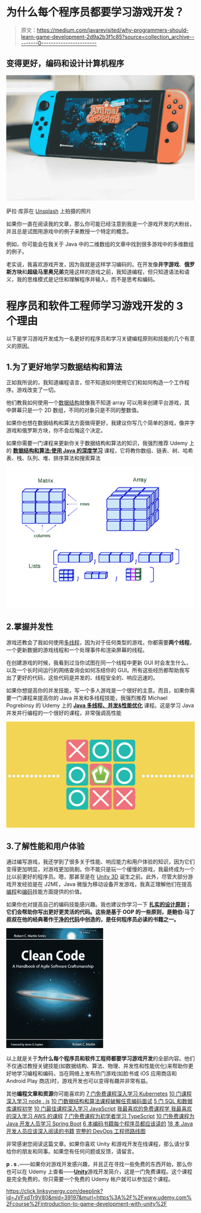 # 为什么每个程序员都要学习游戏开发？

> 原文：<https://medium.com/javarevisited/why-programmers-should-learn-game-development-2d9a2b3f1c85?source=collection_archive---------0----------------------->

## 变得更好，编码和设计计算机程序

[![](img/73ac6d99351f51d59c41863f3703dac4.png)](https://click.linksynergy.com/deeplink?id=JVFxdTr9V80&mid=39197&murl=https%3A%2F%2Fwww.udemy.com%2Fcourse%2Funitycourse%2F)

萨拉·库菲在 [Unsplash](https://unsplash.com?utm_source=medium&utm_medium=referral) 上拍摄的照片

如果你一直在阅读我的文章，那么你可能已经注意到我是一个游戏开发的大粉丝，并且总是试图用游戏中的例子来教授一个特定的概念。

例如，你可能会在我关于 Java 中的二维数组的文章中找到很多游戏中的多维数组的例子。

老实说，我喜欢游戏开发，因为我就是这样学习编码的。在开发像**井字游戏**、**俄罗斯方块**和**超级马里奥兄弟**克隆这样的游戏之前，我知道编程，但只知道语法和语义，我的思维模式是记住和理解程序并输入，而不是思考和编码。

# 程序员和软件工程师学习游戏开发的 3 个理由

以下是学习游戏开发成为一名更好的程序员和学习关键编程原则和技能的几个有意义的原因。

## 1.为了更好地学习数据结构和算法

正如我所说的，我知道编程语言，但不知道如何使用它们和如何构造一个工作程序。游戏改变了一切。

他们教我如何使用一个[数据结构](https://hackernoon.com/10-data-structure-algorithms-and-programming-courses-to-crack-any-coding-interview-e1c50b30b927)就像我不知道 array 可以用来创建平台游戏，其中屏幕只是一个 2D 数组，不同的对象只是不同的整数值。

如果你也想在数据结构和算法方面做得更好，我建议你写几个简单的游戏，像井字游戏和俄罗斯方块，你不会后悔这个决定。

如果你需要一门课程来更新你关于数据结构和算法的知识，我强烈推荐 Udemy 上的 [**数据结构和算法:使用 Java 的深度学习**](http://bit.ly/2F5V1uW) 课程，它将教你数组、链表、树、哈希表、栈、队列、堆、排序算法和搜索算法

[![](img/8cb14796bb51ea0e53e54db847ab9579.png)](http://bit.ly/2F5V1uW)

## 2.掌握并发性

游戏还教会了我如何使用[多线程](https://javarevisited.blogspot.com/2018/06/top-5-java-multithreading-and-concurrency-courses-experienced-programmers.html)，因为对于任何类型的游戏，你都需要**两个线程**，一个更新数据的游戏线程和一个处理事件和渲染屏幕的线程。

在创建游戏的时候，我看到过当你试图在同一个线程中更新 GUI 时会发生什么，以及一个长时间运行的网络查询会如何冻结你的 GUI。所有这些经历都帮助我写出了更好的代码，这些代码是并发的、线程安全的、响应迅速的。

如果你想提高你的并发技能，写一个多人游戏是一个很好的主意。而且，如果你需要一门课程来提高你的 Java 并发和多线程技能，我强烈推荐 Michael Pogrebinsy 的 Udemy 上的 [**Java 多线程、并发&性能优化**](https://click.linksynergy.com/deeplink?id=JVFxdTr9V80&mid=39197&murl=https%3A%2F%2Fwww.udemy.com%2Fcourse%2Fjava-multithreading-concurrency-performance-optimization%2F) 课程。这是学习 Java 并发并行编程的一个很好的课程，非常强调高性能

[![](img/d2cd84ab33b81571a65e6bbaf7c0165e.png)](https://click.linksynergy.com/deeplink?id=JVFxdTr9V80&mid=39197&murl=https%3A%2F%2Fwww.udemy.com%2Fcourse%2Fjava-multithreading-concurrency-performance-optimization%2F)

## 3.了解性能和用户体验

通过编写游戏，我还学到了很多关于性能、响应能力和用户体验的知识，因为它们变得更加明显，对游戏更加挑剔。你不能只是玩一个缓慢的游戏，我最终成为一个比以前更好的程序员。嗯，那甚至是在 [Unity 3D](/javarevisited/7-best-courses-to-learn-unity-for-game-development-in-2020-99f870d88e5e) 诞生之前。此外，尽管大部分游戏开发经验是在 J2ME，Java 微版为移动设备开发游戏，我真正理解他们在提高[编程](https://javarevisited.blogspot.com/2014/01/10-tips-to-improve-programming-skill-become-better-programmer.html)和[编码](http://www.java67.com/2016/02/5-books-to-improve-coding-skills-of.html)技能方面提供的价值。

如果你也对提高自己的编码技能感兴趣。我也建议你学习一下 [**扎实的设计原则**](https://click.linksynergy.com/deeplink?id=JVFxdTr9V80&mid=39197&murl=https%3A%2F%2Fwww.udemy.com%2Fsolid-principles-object-oriented-design-architecture%2F)**；它们会帮助你写出更好更灵活的代码。这些是基于 OOP 的一些原则，是鲍伯·马丁叔叔在他的经典著作[干净的代码](http://www.amazon.com/Clean-Code-Handbook-Software-Craftsmanship/dp/0132350882?tag=javamysqlanta-20)中创造的，是任何程序员必读的书籍之一。**

[![](img/ee52ca80bb96b9505dce7910129f090c.png)](https://click.linksynergy.com/deeplink?id=JVFxdTr9V80&mid=39197&murl=https%3A%2F%2Fwww.udemy.com%2Fsolid-principles-object-oriented-design-architecture%2F)

以上就是关于**为什么每个程序员和软件工程师都要学习游戏开发**的全部内容。他们不仅通过教授关键技能(如数据结构、算法、物理、并发性和性能优化)来帮助你更好地学习编程和编码，当在网络上发布热门游戏(如脸书或 iOS 应用商店和 Android Play 商店)时，游戏开发也可以变得有趣并非常有益。

其他**编程文章和资源**你可能喜欢的
[7 门免费课程深入学习 Kubernetes](/javarevisited/7-free-online-courses-to-learn-kubernetes-in-2020-3b8a68ec7abc)
[10 门课程深入学习 node . js](/javarevisited/top-10-online-courses-to-learn-node-js-in-depth-8ef0e31ca139)
[10 门数据结构和算法课程破解任意编码面试](/hackernoon/10-data-structure-algorithms-and-programming-courses-to-crack-any-coding-interview-e1c50b30b927)
[5 门 SQL 和数据库课程初学](/hackernoon/top-5-sql-and-database-courses-to-learn-online-48424533ac61)
[10 门最佳课程深入学习 JavaScript](/javarevisited/10-best-online-courses-to-learn-javascript-in-2020-af5ed0801645)
[我最喜欢的免费课程学 我最喜欢的深入学习 AWS 的课程](/javarevisited/10-free-courses-to-learn-java-in-2019-22d1f33a3915)
[7 门免费课程为初学者学习 TypeScript](/javarevisited/top-10-free-typescript-courses-to-learn-online-best-of-lot-44bce9da41d1)
[10 门免费课程为 Java 开发人员学习 Spring Boot](/javarevisited/10-free-spring-boot-tutorials-and-courses-for-java-developers-53dfe084587e?source=collection_home---4------7-----------------------)
[6 本编码书籍每个程序员都应该读的](/javarevisited/6-coding-books-every-programmers-and-software-developers-should-read-620124886c8f)
[18 本 Java 开发人员应该深入阅读的书籍](/javarevisited/10-books-java-developers-should-read-in-2020-e6222f25cc72)
[完整的 DevOps 工程师路线图](/hackernoon/the-2018-devops-roadmap-31588d8670cb)

非常感谢您阅读这篇文章。如果你喜欢 Unity 和游戏开发在线课程，那么请分享给你的朋友和同事。如果您有任何问题或反馈，请留言。

**p . s .**——如果你对游戏开发感兴趣，并且正在寻找一些免费的东西开始，那么你也可以在 Udemy 上查看——[**Unity**](https://click.linksynergy.com/deeplink?id=JVFxdTr9V80&mid=39197&murl=https%3A%2F%2Fwww.udemy.com%2Fcourse%2Fintroduction-to-game-development-with-unity%2F)游戏开发简介，这是一门免费课程。这个课程是完全免费的，你只需要一个免费的 Udemy 帐户就可以参加这个课程。

<https://click.linksynergy.com/deeplink?id=JVFxdTr9V80&mid=39197&murl=https%3A%2F%2Fwww.udemy.com%2Fcourse%2Fintroduction-to-game-development-with-unity%2F> 